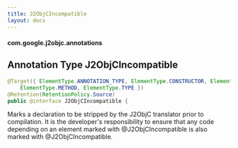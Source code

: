 ```yaml
---
title: J2ObjCIncompatible
layout: docs
---
```


#### com.google.j2objc.annotations ####

## Annotation Type J2ObjCIncompatible

```java
@Target({ ElementType.ANNOTATION_TYPE, ElementType.CONSTRUCTOR, ElementType.FIELD, 
    ElementType.METHOD, ElementType.TYPE })
@Retention(RetentionPolicy.Source)
public @interface J2ObjCIncompatible {
```

Marks a declaration to be stripped by the J2ObjC translator prior to compilation. It is the 
developer's responsibility to ensure that any code depending on an element marked with 
@J2ObjCIncompatible is also marked with @J2ObjCIncompatible.
